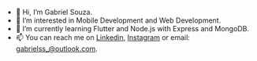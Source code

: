- 👋 Hi, I’m Gabriel Souza.
- 👀 I’m interested in Mobile Development and Web Development.
- 🌱 I’m currently learning Flutter and Node.js with Express and MongoDB.
- 📫 You can reach me on [Linkedin](https://www.linkedin.com/in/gabrielsouza007/), [Instagram](https://www.instagram.com/binhosouza/) or email: gabrielss_@outlook.com.

<!---
gsouza97/gsouza97 is a ✨ special ✨ repository because its `README.md` (this file) appears on your GitHub profile.
You can click the Preview link to take a look at your changes.
--->
